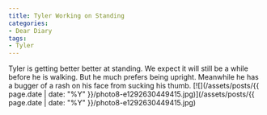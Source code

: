 ```yaml
---
title: Tyler Working on Standing
categories:
- Dear Diary
tags:
- Tyler
---
```


Tyler is getting better better at standing. We expect it will still be a while before he is walking. But he much prefers being upright. Meanwhile he has a bugger of a rash on his face from sucking his thumb.
[![](/assets/posts/{{ page.date | date: "%Y" }}/photo8-e1292630449415.jpg)](/assets/posts/{{ page.date | date: "%Y" }}/photo8-e1292630449415.jpg)
